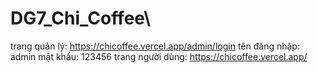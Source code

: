 # DG7_Chi_Coffee\
trang quản lý: https://chicoffee.vercel.app/admin/login
tên đăng nhập: admin
mật khẩu: 123456
trang người dùng: https://chicoffee.vercel.app/
